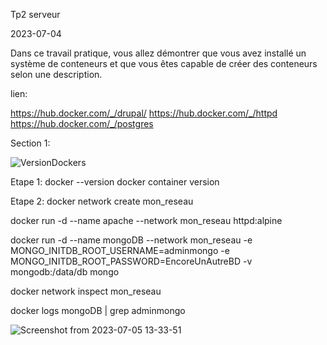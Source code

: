Tp2 serveur

2023-07-04

Dans ce travail pratique, vous allez démontrer que vous avez installé un système de conteneurs
et que vous êtes capable de créer des conteneurs selon une description.

lien: 

https://hub.docker.com/_/drupal/
https://hub.docker.com/_/httpd
https://hub.docker.com/_/postgres

Section 1:

![VersionDockers](https://github.com/Thower56/Tp2_serveur/assets/112575794/3b4709f7-2c56-42cc-a34b-4da0b5d6d313)


Etape 1:
docker --version
docker container version

Etape 2:
docker network create mon_reseau

docker run -d --name apache --network mon_reseau httpd:alpine

docker run -d --name mongoDB --network mon_reseau -e MONGO_INITDB_ROOT_USERNAME=adminmongo -e MONGO_INITDB_ROOT_PASSWORD=EncoreUnAutreBD -v mongodb:/data/db mongo

docker network inspect mon_reseau


docker logs mongoDB | grep adminmongo


![Screenshot from 2023-07-05 13-33-51](https://github.com/Thower56/Tp2_serveur/assets/112575794/fcf5730e-85d9-4156-9bdc-ac3fd48c264c)

